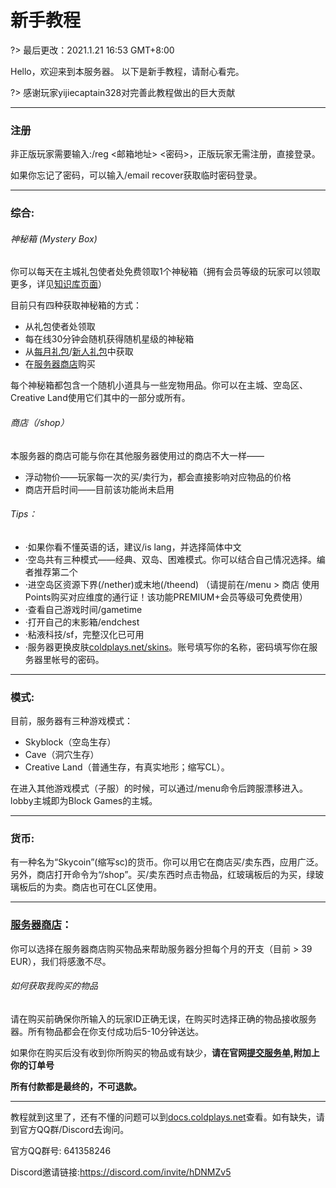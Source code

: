 # 新手教程

?> 最后更改：2021.1.21 16:53 GMT+8:00

Hello，欢迎来到本服务器。
以下是新手教程，请耐心看完。

?> 感谢玩家yijiecaptain328对完善此教程做出的巨大贡献


----------


### 注册


非正版玩家需要输入:/reg <邮箱地址> <密码>，正版玩家无需注册，直接登录。

如果你忘记了密码，可以输入/email recover获取临时密码登录。

----------


### 综合:

###### 神秘箱 (Mystery Box)

你可以每天在主城礼包使者处免费领取1个神秘箱（拥有会员等级的玩家可以领取更多，详见[知识库页面](https://docs.coldplays.net/#/csje/rank)）

目前只有四种获取神秘箱的方式：

 - 从礼包使者处领取
 - 每在线30分钟会随机获得随机星级的神秘箱
 - 从[每月礼包](https://coldplaystore.tebex.io/package/4218164)/[新人礼包](https://coldplaystore.tebex.io/package/4208509)中获取
 - 在[服务器商店](https://store.coldplays.net/product-category/%e7%a5%9e%e7%a7%98%e7%ae%b1/)购买

每个神秘箱都包含一个随机小道具与一些宠物用品。你可以在主城、空岛区、Creative Land使用它们其中的一部分或所有。

###### 商店（/shop）

本服务器的商店可能与你在其他服务器使用过的商店不大一样——

 - 浮动物价——玩家每一次的买/卖行为，都会直接影响对应物品的价格
 - 商店开启时间——目前该功能尚未启用

###### Tips：

 - ·如果你看不懂英语的话，建议/is lang，并选择简体中文
 - ·空岛共有三种模式——经典、双岛、困难模式。你可以结合自己情况选择。编者推荐第二个
 - ·进空岛区资源下界(/nether)或末地(/theend) （请提前在/menu > 商店 使用Points购买对应维度的通行证！该功能PREMIUM+会员等级可免费使用）
 - ·查看自己游戏时间/gametime
 - ·打开自己的末影箱/endchest
 - ·粘液科技/sf，完整汉化已可用
 - ·服务器更换皮肤[coldplays.net/skins](https://coldplays.net/skins)。账号填写你的名称，密码填写你在服务器里帐号的密码。
  


----------


### 模式:

目前，服务器有三种游戏模式：

 - Skyblock（空岛生存）
 - Cave（洞穴生存）
 - Creative Land（普通生存，有真实地形；缩写CL）。

在进入其他游戏模式（子服）的时候，可以通过/menu命令后跨服漂移进入。lobby主城即为Block Games的主城。


----------


### 货币:

有一种名为“Skycoin”(缩写sc)的货币。你可以用它在商店买/卖东西，应用广泛。另外，商店打开命令为“/shop”。买/卖东西时点击物品，红玻璃板后的为买，绿玻璃板后的为卖。商店也可在CL区使用。


----------


### [服务器商店](https://store.coldplays.net)：

你可以选择在服务器商店购买物品来帮助服务器分担每个月的开支（目前 > 39 EUR），我们将感激不尽。

###### 如何获取我购买的物品

请在购买前确保你所输入的玩家ID正确无误，在购买时选择正确的物品接收服务器。所有物品都会在你支付成功后5-10分钟送达。


如果你在购买后没有收到你所购买的物品或有缺少，**请在官网[提交服务单](https://coldplays.net/forums/%E5%B8%AE%E5%8A%A9%E5%8F%B0.29/post-thread),附加上你的订单号**


**所有付款都是最终的，不可退款。**


----------


教程就到这里了，还有不懂的问题可以到[docs.coldplays.net](https://docs.coldplays.net)查看。如有缺失，请到官方QQ群/Discord去询问。

官方QQ群号: 641358246

Discord邀请链接:https://discord.com/invite/hDNMZv5
